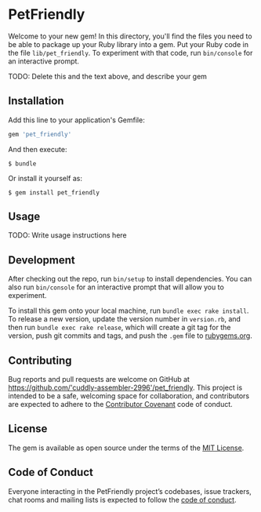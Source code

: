 # PetFriendly

Welcome to your new gem! In this directory, you'll find the files you need to be able to package up your Ruby library into a gem. Put your Ruby code in the file `lib/pet_friendly`. To experiment with that code, run `bin/console` for an interactive prompt.

TODO: Delete this and the text above, and describe your gem

## Installation

Add this line to your application's Gemfile:

```ruby
gem 'pet_friendly'
```

And then execute:

    $ bundle

Or install it yourself as:

    $ gem install pet_friendly

## Usage

TODO: Write usage instructions here

## Development

After checking out the repo, run `bin/setup` to install dependencies. You can also run `bin/console` for an interactive prompt that will allow you to experiment.

To install this gem onto your local machine, run `bundle exec rake install`. To release a new version, update the version number in `version.rb`, and then run `bundle exec rake release`, which will create a git tag for the version, push git commits and tags, and push the `.gem` file to [rubygems.org](https://rubygems.org).

## Contributing

Bug reports and pull requests are welcome on GitHub at https://github.com/'cuddly-assembler-2996'/pet_friendly. This project is intended to be a safe, welcoming space for collaboration, and contributors are expected to adhere to the [Contributor Covenant](http://contributor-covenant.org) code of conduct.

## License

The gem is available as open source under the terms of the [MIT License](https://opensource.org/licenses/MIT).

## Code of Conduct

Everyone interacting in the PetFriendly project’s codebases, issue trackers, chat rooms and mailing lists is expected to follow the [code of conduct](https://github.com/'cuddly-assembler-2996'/pet_friendly/blob/master/CODE_OF_CONDUCT.md).
